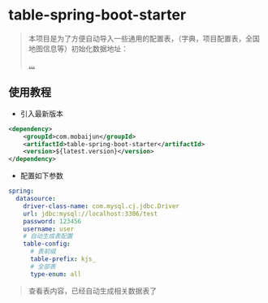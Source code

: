 # table-spring-boot-starter

> 本项目是为了方便自动导入一些通用的配置表，（字典，项目配置表，全国地图信息等）初始化数据地址：
>
> <a href="https://github.com/april-projects/init-data/">...</a>

## 使用教程

* 引入最新版本

~~~xml
<dependency>
    <groupId>com.mobaijun</groupId>
    <artifactId>table-spring-boot-starter</artifactId>
    <version>${latest.version}</version>
</dependency>
~~~

* 配置如下参数

~~~yaml
spring:
  datasource:
    driver-class-name: com.mysql.cj.jdbc.Driver
    url: jdbc:mysql://localhost:3306/test
    password: 123456
    username: user
    # 自动生成表配置
    table-config:
      # 表前缀
      table-prefix: kjs_
      # 全部表
      type-enum: all
~~~

> 查看表内容，已经自动生成相关数据表了
